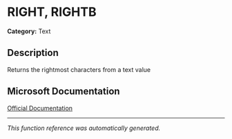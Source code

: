 # RIGHT, RIGHTB

**Category:** Text

## Description
Returns the rightmost characters from a text value

## Microsoft Documentation
[Official Documentation](https://support.microsoft.com//en-us/office/right-function-240267ee-9afa-4639-a02b-f19e1786cf2f)

---
*This function reference was automatically generated.*
